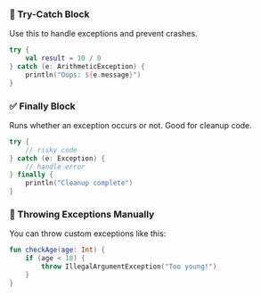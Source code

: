 
### 🚨 Try-Catch Block

Use this to handle exceptions and prevent crashes.



```kotlin
try {
    val result = 10 / 0
} catch (e: ArithmeticException) {
    println("Oops: ${e.message}")
}
```

### ✅ Finally Block

Runs whether an exception occurs or not. Good for cleanup code.


```kotlin
try {
    // risky code
} catch (e: Exception) {
    // handle error
} finally {
    println("Cleanup complete")
}
```

### 🎯 Throwing Exceptions Manually

You can throw custom exceptions like this:


```kotlin
fun checkAge(age: Int) {
    if (age < 18) {
        throw IllegalArgumentException("Too young!")
    }
}
```